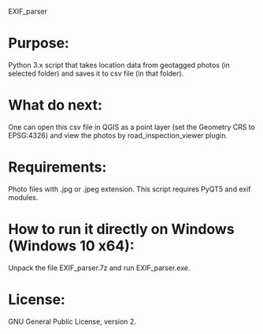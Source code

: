 EXIF_parser

# Purpose:
Python 3.x script that takes location data from geotagged photos (in selected folder) and saves it to csv file (in that folder).

# What do next:
One can open this csv file in QGIS as a point layer (set the Geometry CRS to EPSG:4326) and view the photos by road_inspection_viewer plugin.

# Requirements:
Photo files with .jpg or .jpeg extension.
This script requires PyQT5 and exif modules.

# How to run it directly on Windows (Windows 10 x64):
Unpack the file EXIF_parser.7z and run EXIF_parser.exe.

# License:
GNU General Public License, version 2.

